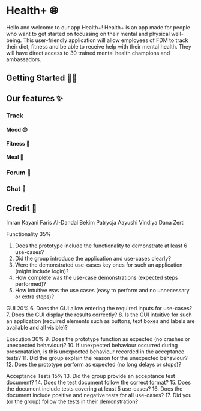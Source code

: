 # Health+ :globe_with_meridians:
Hello and welcome to our app Health+!
Health+ is an app made for people who want to get started on focussing on their mental and physical well-being. This user-friendly application will allow employees of FDM to track their diet, fitness and be able to receive help with their mental health. They will have direct access to 30 trained mental health champions and ambassadors.

## Getting Started :technologist:

## Our features :sparkles:
### Track

#### Mood :sunglasses:

#### Fitness :bicyclist:

#### Meal :apple:

### Forum :speech_balloon:

### Chat :thought_balloon:

###

## Credit :test_tube:
Imran Kayani
Faris Al-Dandal
Bekim
Patrycja 
Aayushi
Vindiya
Dana Zerti

Functionality 35%
1. Does the prototype include the functionality to demonstrate at least 6 use-cases?
2. Did the group introduce the application and use-cases clearly?
3. Were the demonstrated use-cases key ones for such an application (might include login)?
4. How complete was the use-case demonstrations (expected steps performed)?
5. How intuitive was the use cases (easy to perform and no unnecessary or extra steps)?

GUI 20%
6. Does the GUI allow entering the required inputs for use-cases?
7. Does the GUI display the results correctly?
8. Is the GUI intuitive for such an application (required elements such as buttons, text boxes
and labels are available and all visible)?

Execution 30%
9. Does the prototype function as expected (no crashes or unexpected behaviour)?
10. If unexpected behaviour occurred during presenatation, is this unexpected behaviour
recorded in the acceptance tests?
11. Did the group explain the reason for the unexpected behaviour?
12. Does the prototype perform as expected (no long delays or stops)?

Acceptance Tests 15%
13. Did the group provide an acceptance test document?
14. Does the test document follow the correct format?
15. Does the document include tests covering at least 5 use-cases?
16. Does the document include positive and negative tests for all use-cases?
17. Did you (or the group) follow the tests in their demonstration?
